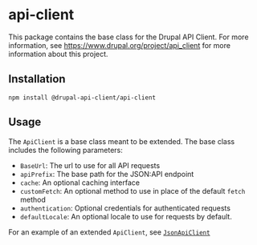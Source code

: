 # api-client

This package contains the base class for the Drupal API Client. For more information, see https://www.drupal.org/project/api_client for more information about this project.

## Installation

```shell
npm install @drupal-api-client/api-client
```

## Usage

The `ApiClient` is a base class meant to be extended.
The base class includes the following parameters:

- `BaseUrl`: The url to use for all API requests
- `apiPrefix`: The base path for the JSON:API endpoint
- `cache`: An optional caching interface
- `customFetch`: An optional method to use in place of the default `fetch` method
- `authentication`: Optional credentials for authenticated requests
- `defaultLocale`: An optional locale to use for requests by default.

For an example of an extended `ApiClient`, see [`JsonApiClient`](https://git.drupalcode.org/project/api_client/-/blob/canary/packages/json-api-client/README.md)
